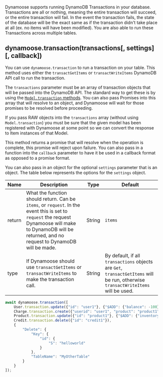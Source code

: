 Dynamoose supports running DynamoDB Transactions in your database. Transactions are all or nothing, meaning the entire transaction will succeed, or the entire transaction will fail. In the event the transaction fails, the state of the database will be the exact same as if the transaction didn't take place at all (ex. no items will have been modified). You are also able to run these Transactions across multiple tables.

## dynamoose.transaction(transactions[, settings][, callback])

You can use `dynamoose.transaction` to run a transaction on your table. This method uses either the `transactGetItems` or `transactWriteItems` DynamoDB API call to run the transaction.

The `transactions` parameter must be an array of transaction objects that will be passed into the DynamoDB API. The standard way to get these is by using the [`Model.transaction` methods](Model#modeltransaction). You can also pass Promises into this array that will resolve to an object, and Dynamoose will wait for those promises to be resolved before proceeding.

If you pass RAW objects into the `transactions` array (without using `Model.transaction`) you must be sure that the given model has been registered with Dynamoose at some point so we can convert the response to Item instances of that Model.

This method returns a promise that will resolve when the operation is complete, this promise will reject upon failure. You can also pass in a function into the `callback` parameter to have it be used in a callback format as opposed to a promise format.

You can also pass in an object for the optional `settings` parameter that is an object. The table below represents the options for the `settings` object.

| Name | Description | Type | Default |
|------|-------------|------|---------|
| return | What the function should return. Can be `items`, or `request`. In the event this is set to `request` the request Dynamoose will make to DynamoDB will be returned, and no request to DynamoDB will be made. | String | `items` |
| type | If Dynamoose should use `transactGetItems` or `transactWriteItems` to make the transaction call. | String | By default, if all `transactions` objects are `Get`, `transactGetItems` will be run, otherwise `transactWriteItems` will be used. |

```js
await dynamoose.transaction([
	User.transaction.update({"id": "user1"}, {"$ADD": {"balance": -100}}),
	Charge.transaction.create({"userid": "user1", "product": "product1", "amount": 100, "status": "successful"}),
	Product.transaction.update({"id": "product1"}, {"$ADD": {"inventory": -1}}),
	Credit.transaction.delete({"id": "credit1"}),
	{
		"Delete": {
			"Key": {
				"id": {
					"S": "helloworld"
				}
			},
			"TableName": "MyOtherTable"
		}
	}
]);
```
